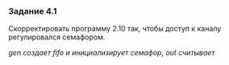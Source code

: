 ### Задание 4.1
Скорректировать программу 2.10 так, чтобы доступ к каналу регулировался семафором.

*gen создает fifo и инициализирует семафор, out считывает*

